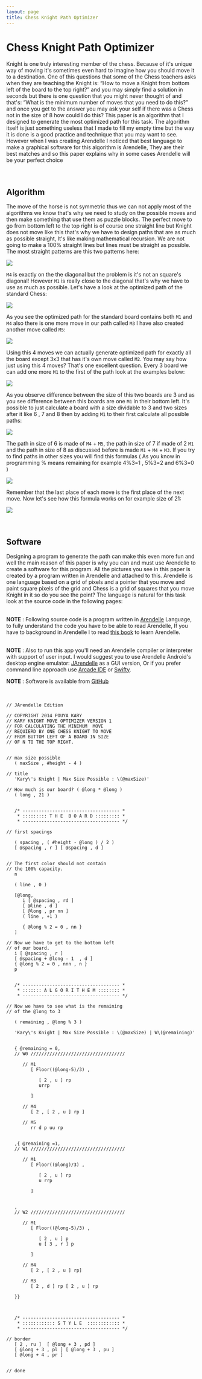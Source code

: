 ```yaml
---
layout: page
title: Chess Knight Path Optimizer
---
```

# Chess Knight Path Optimizer
Knight is one truly interesting member of the chess. Because of it's unique way of moving it's sometimes even hard to imagine how you should move it to a destination. One of this questions that some of the Chess teachers asks when they are teaching the Knight is: “How to move a Knight from bottom left of the board to the top right?” and you may simply find a solution in seconds but there is one question that you might never thought of and that's: “What is the minimum number of moves that you need to do this?” and once you get to the answer you may ask your self if there was a Chess not in the size of 8 how could I do this? This paper is an algorithm that I designed to generate the most optimized path for this task. The algorithm itself is just something useless that I made to fill my empty time but the way it is done is a good practice and technique that you may want to see. However when I was creating Arendelle I noticed that best language to make a graphical software for this algorithm is Arendelle, They are their best matches and so this paper explains why in some cases Arendelle will be your perfect choice
<br><br><br>

## Algorithm
The move of the horse is not symmetric thus we can not apply most of the algorithms we know that's why we need to study on the possible moves and then make something that use them as puzzle blocks. The perfect move to go from bottom left to the top right is of course one straight line but Knight does not move like this that's why we have to design paths that are as much as possible straight, It's like making mathematical recursion. We are not going to make a 100% straight lines but lines must be straight as possible. The most straight patterns are this two patterns here: <br>

![](http://kary.us/Graphics/chessknight/knight-photo1.png)

`M4` is exactly on the the diagonal but the problem is it's not an square's diagonal! However `M1` is really close to the diagonal that's why we have to use as much as possible. Let's have a look at the optimized path of the standard Chess: <br>

![](http://kary.us/Graphics/chessknight/knight-photo2.png)

As you see the optimized path for the standard board contains both `M1` and `M4` also there is one more move in our path called `M3` I have also created another move called `M5`: <br>

![](http://kary.us/Graphics/chessknight/m5andm4new.png)

Using this 4 moves we can actually generate optimized path for exactly all the board except 3x3 that has it's own move called `M2`. You may say how just using this 4 moves? That's one excellent question. Every 3 board we can add one more `M1` to the first of the path look at the examples below: <br>

![](http://kary.us/Graphics/chessknight/knight-photo4.png)

As you observe difference between the size of this two boards are 3 and as you see difference between this boards are one `M1` in their bottom left. It's possible to just calculate a board with a size dividable to 3 and two sizes after it like 6 , 7 and 8 then by adding `M1` to their first calculate all possible paths: <br>

![](http://kary.us/Graphics/chessknight/knight-photo5.png)

The path in size of 6 is made of `M4` + `M5`, the path in size of 7 if made of 2 `M1` and the path in size of 8 as discussed before is made `M1` + `M4` + `M3`. If you try to find paths in other sizes you will find this formulas ( As you know in programming % means remaining for example 4%3=1 , 5%3=2 and 6%3=0 ) <br>

![](http://kary.us/Graphics/chessknight/3formulas.png)

Remember that the last place of each move is the first place of the next move. Now let's see how this formula works on for example size of 21: <br>

![](http://kary.us/Graphics/chessknight/knight-photo9.png) <br><br><br>

## Software
Designing a program to generate the path can make this even more fun and well the main reason of this paper is why you can and must use Arendelle to create a software for this program. All the pictures you see in this paper is created by a program written in Arendelle and attached to this. Arendelle is one language based on a grid of pixels and a pointer that you move and paint square pixels of the grid and Chess is a grid of squares that you move Knight in it so do you see the point? The language is natural for this task look at the source code in the following pages:<br><br>

**NOTE** : Following source code is a program written in [Arendelle](http://web.arendelle.org) Language, to fully understand the code you have to be able to read Arendelle, If you have to background in Arendelle I to read [this book](http://web.arendelle.org/book/) to learn Arendelle.<br><br>

**NOTE** : Also to run this app you'll need an Arendelle compiler or interpreter with support of user input. I would suggest you to use Arendelle Android's desktop engine emulator: [JArendelle](https://github.com/arendelle/jarendelle) as a GUI version, Or if you prefer command line approach use [Arcade IDE](https://github.com/arendelle/arcade) or [Swifty](https://github.com/arendelle/swifty).

**NOTE** : Software is available from [GitHub](https://github.com/pmkary/knight)<br><br><br>

<pre><code class="arendelle">// JArendelle Edition

// COPYRIGHT 2014 POUYA KARY
// KARY KNIGHT MOVE OPTIMIZER VERSION 1
// FOR CALCULATING THE MINIMUM  MOVE
// REQUIERD BY ONE CHESS KNIGHT TO MOVE
// FROM BUTTOM LEFT OF A BOARD IN SIZE
// OF N TO THE TOP RIGHT.


// max size possible
   ( maxSize , #height - 4 )
   
// title
   'Kary\'s Knight | Max Size Possible : \(@maxSize)'

// How much is our board? ( @long * @long )
   ( long , 21 )


   /* ------------------------------------ *
    * ::::::::: T H E  B O A R D ::::::::: *
    * ------------------------------------ */

// first spacings

   ( spacing , ( #height - @long ) / 2 )
   [ @spacing , r ] [ @spacing , d ]


// The first color should not contain
// the 100% capacity.
   n
 
   ( line , 0 )

   [@long,
      i [ @spacing , rd ]
      [ @line , d ]
      [ @long , pr nn ]
      ( line , +1 )

      { @long % 2 = 0 , nn }
   ]

// Now we have to get to the bottom left
// of our board.
   i [ @spacing , r ]
   [ @spacing + @long - 1  , d ]
   { @long % 2 = 0 , nnn , n } 
   p


   /* ------------------------------------ *
    * ::::::: A L G O R I T H E M :::::::: *
    * ------------------------------------ */

// Now we have to see what is the remaining
// of the @long to 3

   ( remaining , @long % 3 )
   
   'Kary\'s Knight | Max Size Possible : \(@maxSize) | W\(@remaining)'


   { @remaining = 0,
   // W0 ///////////////////////////////////

      // M1
         [ Floor((@long-5)/3) ,

            [ 2 , u ] rp
            urrp

         ]

      // M4
         [ 2 , [ 2 , u ] rp ]

      // M5
         rr d p uu rp      


   ,{ @remaining =1,
   // W1 ///////////////////////////////////

      // M1
         [ Floor((@long)/3) ,

            [ 2 , u ] rp
            u rrp

         ]


   ,
   // W2 ///////////////////////////////////

      // M1
         [ Floor((@long-5)/3) ,

            [ 2 , u ] p
            u [ 3 , r ] p

         ]

      // M4
         [ 2 , [ 2 , u ] rp]
      
      // M3
         [ 2 , d ] rp [ 2 , u ] rp 

   }}



   /* ------------------------------------ *
    * :::::::::::: S T Y L E  :::::::::::: *
    * ------------------------------------ */

// border
   [ 2 , ru ]  [ @long + 3 , pd ]
   [ @long + 3 , pl ] [ @long + 3 , pu ]
   [ @long + 4 , pr ]


// done
</code></pre>